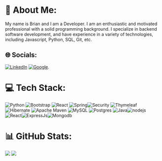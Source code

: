 # 💫 About Me:
My name is Brian and I am a Developer. I am an enthusiastic and motivated professional with a solid programming background. I specialize in backend software development, and have experience in a variety of technologies, including Javascript, Python, SQL, Git, etc. 
## 🌐 Socials:
[![LinkedIn](https://img.shields.io/badge/LinkedIn-%230077B5.svg?logo=linkedin&logoColor=white)](https://linkedin.com/in/brianbasualdot) 
[![Google](https://img.shields.io/badge/Gmail-D14836?style=for-the-badge&logo=gmail&logoColor=white)](mailto:brianbasualdot@gmail.com).


# 💻 Tech Stack:
![Python](https://img.shields.io/badge/python-3670A0?style=for-the-badge&logo=python&logoColor=ffdd54) ![Bootstrap](https://img.shields.io/badge/bootstrap-%238511FA.svg?style=for-the-badge&logo=bootstrap&logoColor=white) ![React](https://img.shields.io/badge/react-%2320232a.svg?style=for-the-badge&logo=react&logoColor=%2361DAFB) ![Spring](https://img.shields.io/badge/spring-%236DB33F.svg?style=for-the-badge&logo=spring&logoColor=white)![Security](https://img.shields.io/badge/Spring_Security-6DB33F?style=for-the-badge&logo=Spring-Security&logoColor=white) ![Thymeleaf](https://img.shields.io/badge/Thymeleaf-%23005C0F.svg?style=for-the-badge&logo=Thymeleaf&logoColor=white)![Hibernate](https://img.shields.io/badge/Hibernate-59666C?style=for-the-badge&logo=Hibernate&logoColor=white
) ![Apache Maven](https://img.shields.io/badge/Apache%20Maven-C71A36?style=for-the-badge&logo=Apache%20Maven&logoColor=white) ![MySQL](https://img.shields.io/badge/mysql-%2300000f.svg?style=for-the-badge&logo=mysql&logoColor=white) ![Postgres](https://img.shields.io/badge/postgres-%23316192.svg?style=for-the-badge&logo=postgresql&logoColor=white) ![Java](https://img.shields.io/badge/java-%23ED8B00.svg?style=for-the-badge&logo=openjdk&logoColor=white)![nodejs](https://img.shields.io/badge/Node.js-43853D?style=for-the-badge&logo=node.js&logoColor=white)![React](https://img.shields.io/badge/React-20232A?style=for-the-badge&logo=react&logoColor=61DAFB)![ExpressJs](https://img.shields.io/badge/Express.js-404D59?style=for-the-badge)![Mongodb](https://img.shields.io/badge/MongoDB-4EA94B?style=for-the-badge&logo=mongodb&logoColor=white)
# 📊 GitHub Stats:
![](https://github-readme-stats.vercel.app/api/top-langs/?username={brianbasualdot}&theme=blue-green)
![](https://github-readme-stats.vercel.app/api/top-langs/?username=brianbasualdot&theme=dark&hide_border=false&include_all_commits=false&count_private=false&layout=compact)

<!-- Proudly created with GPRM ( https://gprm.itsvg.in ) -->

